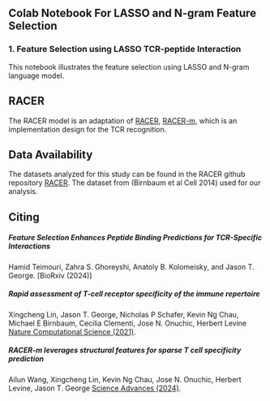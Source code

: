 ## Colab Notebook For LASSO and N-gram Feature Selection

### 1. Feature Selection using LASSO TCR-peptide Interaction

This notebook illustrates the feature selection using LASSO and N-gram language model. 



## RACER

The RACER model is an adaptation of [RACER](https://github.com/XingchengLin/RACER), [RACER-m](https://github.com/ellenfidele/RACER-multi_template), which is an implementation design for the TCR recognition.



## Data Availability

 The datasets analyzed for this study can be found in the RACER github repository [RACER](https://github.com/XingchengLin/RACER/tree/main/raw_data). The dataset from (Birnbaum et al Cell 2014) used for our analysis.



## Citing

##### Feature Selection Enhances Peptide Binding Predictions for TCR-Specific Interactions

Hamid Teimouri, Zahra S. Ghoreyshi, Anatoly B. Kolomeisky, and Jason T. George. [BioRxiv (2024)]

##### Rapid assessment of T-cell receptor specificity of the immune repertoire

Xingcheng Lin, Jason T. George, Nicholas P Schafer, Kevin Ng Chau, Michael E Birnbaum, Cecilia Clementi, Jose N. Onuchic, Herbert Levine [Nature Computational Science (2021)](https://www.nature.com/articles/s43588-021-00076-1).


##### RACER-m leverages structural features for sparse T cell specificity prediction

Ailun Wang, Xingcheng Lin, Kevin Ng Chau, Jose N. Onuchic, Herbert Levine, Jason T. George [Science Advances (2024)](https://www.science.org/doi/full/10.1126/sciadv.adl0161).

